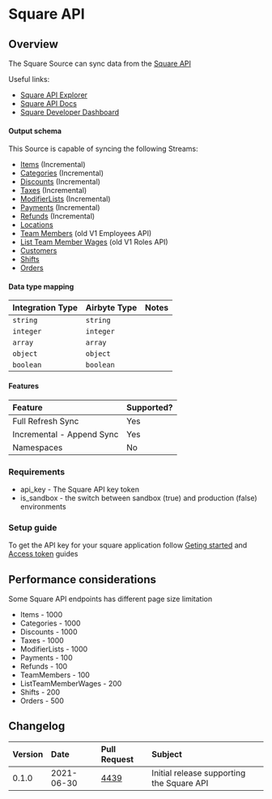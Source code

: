 # Square API

## Overview

The Square Source can sync data from the [Square API](https://developer.squareup.com/reference/square)

Useful links:
- [Square API Explorer](https://developer.squareup.com/explorer/square)
- [Square API Docs](https://developer.squareup.com/reference/square)
- [Square Developer Dashboard](https://developer.squareup.com/apps)

#### Output schema

This Source is capable of syncing the following Streams:

- [Items](https://developer.squareup.com/explorer/square/catalog-api/search-catalog-objects) (Incremental)
- [Categories](https://developer.squareup.com/explorer/square/catalog-api/search-catalog-objects) (Incremental)
- [Discounts](https://developer.squareup.com/explorer/square/catalog-api/search-catalog-objects) (Incremental)
- [Taxes](https://developer.squareup.com/explorer/square/catalog-api/search-catalog-objects) (Incremental)
- [ModifierLists](https://developer.squareup.com/explorer/square/catalog-api/search-catalog-objects) (Incremental)
- [Payments](https://developer.squareup.com/reference/square_2021-06-16/payments-api/list-payments) (Incremental)
- [Refunds](https://developer.squareup.com/reference/square_2021-06-16/refunds-api/list-payment-refunds) (Incremental)
- [Locations](https://developer.squareup.com/explorer/square/locations-api/list-locations) 
- [Team Members](https://developer.squareup.com/reference/square_2021-06-16/team-api/search-team-members) (old V1 Employees API) 
- [List Team Member Wages](https://developer.squareup.com/explorer/square/labor-api/list-team-member-wages)  (old V1 Roles API) 
- [Customers](https://developer.squareup.com/explorer/square/customers-api/list-customers) 
- [Shifts](https://developer.squareup.com/reference/square/labor-api/search-shifts) 
- [Orders](https://developer.squareup.com/reference/square/orders-api/search-orders) 

#### Data type mapping

| Integration Type | Airbyte Type | Notes |
| :--- | :--- | :--- |
| `string` | `string` |  |
| `integer` | `integer` |  |
| `array` | `array` |  |
| `object` | `object` |  |
| `boolean` | `boolean` |  |

#### Features

| Feature | Supported? |
| :--- | :--- |
| Full Refresh Sync | Yes |
| Incremental - Append Sync | Yes |
| Namespaces | No |

### Requirements

* api_key - The Square API key token 
* is_sandbox - the switch between sandbox (true) and production (false) environments 

### Setup guide

To get the API key for your square application follow [Geting started](https://developer.squareup.com/docs/get-started) 
and [Access token](https://developer.squareup.com/docs/build-basics/access-tokens) guides 

## Performance considerations

Some Square API endpoints has different page size limitation   

- Items - 1000
- Categories - 1000
- Discounts - 1000
- Taxes - 1000
- ModifierLists - 1000
- Payments - 100
- Refunds - 100
- TeamMembers - 100
- ListTeamMemberWages - 200 
- Shifts - 200
- Orders - 500 

## Changelog

| Version | Date       | Pull Request | Subject |
| :------ | :--------  | :-----       | :------ |
| 0.1.0   | 2021-06-30 | [4439](https://github.com/airbytehq/airbyte/pull/4439) | Initial release supporting the Square API |